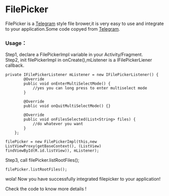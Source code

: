 # FilePicker


FilePicker is a [Telegram](https://github.com/DrKLO/Telegram) style file brower,it is very easy to use and integrate to your application.Some code copyed from [Telegram](https://github.com/DrKLO/Telegram).

### Usage：
Step1, declare a FilePickerImpl variable in your Activity/Fragment.   
Step2, init filePickerImpl in onCreate(),mListener is a IFilePickerLiener callback.               
                     
````
private IFilePickerListener mListener = new IFilePickerListener() {
        @Override
        public void onEnterMultiSelectMode() {
        	//yes you can long press to enter multiselect mode
        }
        
        @Override
        public void onQuitMultiSelectMode() {}

        @Override
        public void onFilesSelected(List<String> files) {
        	//do whatever you want
        }
    };
    
filePicker = new FilePickerImpl(this,new ListViewProxy(getBaseContext(), (ListView) findViewById(R.id.listView)), mListener);
````                    
              
Step3, call filePicker.listRootFiles();              
            
````      
filePicker.listRootFiles();
````      
wola! Now you have successfully integrated filepicker to your application! 

Check the code to know more details !
